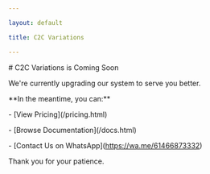 ```yaml
---

layout: default

title: C2C Variations

---
```




\# C2C Variations is Coming Soon



We're currently upgrading our system to serve you better.



\*\*In the meantime, you can:\*\*

\- \[View Pricing](/pricing.html)

\- \[Browse Documentation](/docs.html)

\- \[Contact Us on WhatsApp](https://wa.me/61466873332)



Thank you for your patience.

